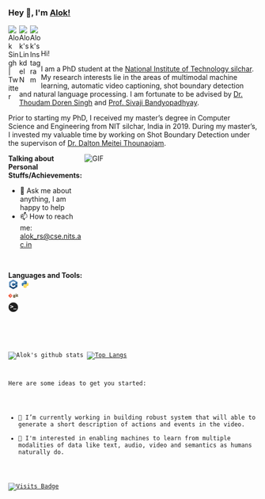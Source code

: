 ### Hey 👋, I'm [Alok!](https://alokssingh.github.io/)


<a href="https://twitter.com/singh_ak_">
  <img align="left" alt="Alok Singh | Twitter" width="22px" src="https://cdn.jsdelivr.net/npm/simple-icons@v3/icons/twitter.svg" />
</a>
<a href="https://www.linkedin.com/in/alokssingh/">
  <img align="left" alt="Alok's LinkdeIN" width="22px" src="https://cdn.jsdelivr.net/npm/simple-icons@v3/icons/linkedin.svg" />
</a>
<a href="https://www.instagram.com/_alokksingh/">
  <img align="left" alt="Alok's Instagram" width="22px" src="https://cdn.jsdelivr.net/npm/simple-icons@v3/icons/instagram.svg" />
</a>

<br />
<br />

Hi!

I am a PhD student at the [National Institute of Technology silchar](http://nits.ac.in/). My research interests lie in the areas of multimodal machine learning, automatic video captioning, shot boundary detection and natural language processing. 
I am fortunate to be advised by [Dr. Thoudam Doren Singh](http://cs.nits.ac.in/doren/) and [Prof. Sivaji Bandyopadhyay](https://scholar.google.co.in/citations?user=qaIbHNwAAAAJ&hl=en).

Prior to starting my PhD, I received my master’s degree in Computer Science and Engineering from NIT silchar, India in 2019. During my master’s, I invested my valuable time by working on Shot Boundary Detection under the supervison of [Dr. Dalton Meitei Thounaojam](https://scholar.google.co.in/citations?user=MoD6g-UAAAAJ&hl=en).

 <img align="right" alt="GIF" src="https://media.giphy.com/media/2juvZoQ3oLa4U/giphy.gif"  width="350" height="250"/>
  


**Talking about Personal Stuffs/Achievements:**
- 💬 Ask me about anything, I am happy to help
- 📫 How to reach me: alok_rs@cse.nits.ac.in

&nbsp;

**Languages and Tools:**
<code><img height="20" src="https://raw.githubusercontent.com/github/explore/80688e429a7d4ef2fca1e82350fe8e3517d3494d/topics/cpp/cpp.png"></code>
<code><img height="20" src="https://raw.githubusercontent.com/github/explore/80688e429a7d4ef2fca1e82350fe8e3517d3494d/topics/python/python.png">
<code><img height="20" src="https://raw.githubusercontent.com/github/explore/80688e429a7d4ef2fca1e82350fe8e3517d3494d/topics/git/git.png"></code>
<code><img height="20" src="https://raw.githubusercontent.com/github/explore/80688e429a7d4ef2fca1e82350fe8e3517d3494d/topics/terminal/terminal.png">

</code>

![Alok's github stats](https://github-readme-stats.vercel.app/api?username=alokssingh&show_icons=true&hide_border=true)
[![Top Langs](https://github-readme-stats.vercel.app/api/top-langs/?username=alokssingh&layout=compact)](https://alokssingh.github.io/)
   



Here are some ideas to get you started:

- 🔭 I’m currently working in building robust system that will able to generate a short description of actions and events in the video.
- 🌱 I'm interested in enabling machines to learn from multiple modalities of data like text, audio, video and semantics as humans naturally do.

[![Visits Badge](https://badges.pufler.dev/visits/alokssingh/alokssingh)](https://alokssingh.github.io/)

 
